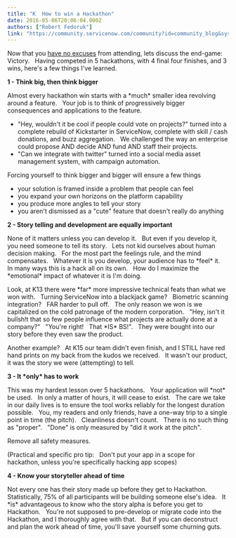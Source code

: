 ```yaml
---
title: "K  How to win a Hackathon"
date: 2016-05-06T20:06:04.000Z
authors: ["Robert Fedoruk"]
link: "https://community.servicenow.com/community?id=community_blog&sys_id=c15d2629dbd0dbc01dcaf3231f961987"
---
```

<p>Now that you <a title="" _jive_internal="true" href="/community?id=community_blog&sys_id=ac8de269dbd0dbc01dcaf3231f961990">have no excuses</a> from attending, lets discuss the end-game:   Victory.   Having competed in 5 hackathons, with 4 final four finishes, and 3 wins, here's a few things I've learned.</p><p></p><p><strong>1 - Think big, then think bigger</strong></p><p>Almost every hackathon win starts with a *much* smaller idea revolving around a feature.   Your job is to think of progressively bigger consequences and applications to the feature.</p><ul><li>"Hey, wouldn't it be cool if people could vote on projects?" turned into a complete rebuild of Kickstarter in ServiceNow, complete with skill / cash donations, and buzz aggregation.   We challenged the way an enterprise could propose AND decide AND fund AND staff their projects.</li><li>"Can we integrate with twitter" turned into a social media asset management system, with campaign automation.</li></ul><p></p><p>Forcing yourself to think bigger and bigger will ensure a few things</p><ul><li>your solution is framed inside a problem that people can feel</li><li>you expand your own horizons on the platform capability</li><li>you produce more angles to tell your story</li><li>you aren't dismissed as a "cute" feature that doesn't really do anything</li></ul><p></p><p><strong>2 - Story telling and development are equally important</strong></p><p>None of it matters unless you can develop it.   But even if you develop it, you need someone to tell its story.   Lets not kid ourselves about human decision making.   For the most part the feelings rule, and the mind compensates.   Whatever it is you develop, your audience has to *feel* it.   In many ways this is a hack all on its own.   How do I maximize the *emotional* impact of whatever it is I'm doing.</p><p></p><p>Look, at K13 there were *far* more impressive technical feats than what we won with.   Turning ServiceNow into a blackjack game?   Biometric scanning integration?   FAR harder to pull off.   The only reason we won is we capitalized on the cold patronage of the modern corporation.   "Hey, isn't it bullsh!t that so few people influence what projects are actually done at a company?"   "You're right!   That *IS* BS!".   They were bought into our story before they even saw the product.</p><p></p><p>Another example?   At K15 our team didn't even finish, and I STILL have red hand prints on my back from the kudos we received.   It wasn't our product, it was the story we were (attempting) to tell.</p><p></p><p><strong>3 - It *only* has to work</strong></p><p>This was my hardest lesson over 5 hackathons.   Your application will *not* be used.   In only a matter of hours, it will cease to exist.   The care we take in our daily lives is to ensure the tool works reliably for the longest duration possible.   You, my readers and only friends, have a one-way trip to a single point in time (the pitch).   Cleanliness doesn't count.   There is no such thing as "proper".   "Done" is only measured by "did it work at the pitch".</p><p></p><p>Remove all safety measures.</p><p></p><p>(Practical and specific pro tip:   Don't put your app in a scope for hackathon, unless you're specifically hacking app scopes)</p><p></p><p><strong>4 - Know your storyteller ahead of time</strong></p><p>Not every one has their story made up before they get to Hackathon.   Statistically, 75% of all participants will be building someone else's idea.   It *is* advantageous to know who the story alpha is before you get to Hackathon.   You're not supposed to pre-develop or migrate code into the Hackathon, and I thoroughly agree with that.   But if you can deconstruct and plan the work ahead of time, you'll save yourself some churning guts.</p>